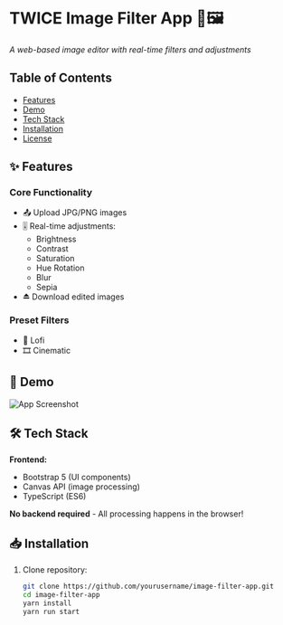 # TWICE Image Filter App 🎨🖼️

_A web-based image editor with real-time filters and adjustments_

## Table of Contents

- [Features](#-features)
- [Demo](#-demo)
- [Tech Stack](#-tech-stack)
- [Installation](#-installation)
- [License](#-license)

## ✨ Features

### Core Functionality

- 📤 Upload JPG/PNG images
- 🎚️ Real-time adjustments:
  - Brightness
  - Contrast
  - Saturation
  - Hue Rotation
  - Blur
  - Sepia
- ⏏️ Download edited images

### Preset Filters

- 🌈 Lofi
- 🎞️ Cinematic

## 🎥 Demo

![App Screenshot](/public/screenshot.png)

## 🛠️ Tech Stack

**Frontend:**

- Bootstrap 5 (UI components)
- Canvas API (image processing)
- TypeScript (ES6)

**No backend required** - All processing happens in the browser!

## 📥 Installation

1. Clone repository:
   ```bash
   git clone https://github.com/yourusername/image-filter-app.git
   cd image-filter-app
   yarn install
   yarn run start
   ```
